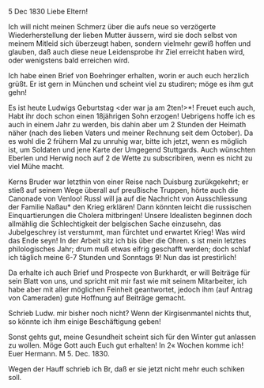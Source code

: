  5 Dec 1830
Liebe Eltern!

Ich will nicht meinen Schmerz über die aufs neue so verzögerte Wiederherstellung der lieben Mutter äussern, wird sie doch selbst von meinem Mitleid sich überzeugt haben, sondern vielmehr gewiß hoffen und glauben, daß auch diese neue Leidensprobe ihr Ziel erreicht haben wird, oder wenigstens bald erreichen wird.

Ich habe einen Brief von Boehringer erhalten, worin er auch euch herzlich grüßt. Er ist gern in München und scheint viel zu studiren; möge es ihm gut gehn!

Es ist heute Ludwigs Geburtstag <der war ja am 2ten!>*! Freuet euch auch, Habt ihr doch schon einen 18jährigen Sohn erzogen! Uebrigens hoffe ich es auch in einem Jahr zu werden, bis dahin aber um 2 Stunden der Heimath näher (nach des lieben Vaters und meiner Rechnung seit dem October). 
Da es wohl die 2 frühern Mal zu unruhig war, bitte ich jetzt, wenn es möglich ist, um Soldaten und jene Karte der Umgegend Stuttgards. Auch wünschten Eberlen und Herwig noch auf 2 de Wette zu subscribiren, wenn es nicht zu viel Mühe macht.

Kerns Bruder war letzthin von einer Reise nach Duisburg zurükgekehrt; er stieß auf seinem Wege überall auf preußische Truppen, hörte auch die Canonade von Venloo! Russl will ja auf die Nachricht von Ausschliessung der Familie Naßau* den Krieg erklären! Dann könnten leicht die russischen Einquartierungen die Cholera mitbringen! Unsere Idealisten beginnen doch allmählig die Schlechtigkeit der belgischen Sache einzusehn, das Jubelgeschrey ist verstummt, man fürchtet und erwartet Krieg! Was wird das Ende seyn! 
In der Arbeit sitz ich bis über die Ohren. s ist mein letztes philologisches Jahr; drum muß etwas eifrig geschafft werden; doch schlaf ich täglich meine 6-7 Stunden und Sonntags 9! Nun das ist prestirlich!

Da erhalte ich auch Brief und Prospecte von Burkhardt, er will Beiträge für sein Blatt von uns, und spricht mit mir fast wie mit seinem Mitarbeiter, ich habe aber mit aller möglichen Feinheit geantwortet, jedoch ihm (auf Antrag von Cameraden) gute Hoffnung auf Beiträge gemacht.

Schrieb Ludw. mir bisher noch nicht? Wenn der Kirgisenmantel nichts thut, so könnte ich ihm einige Beschäftigung geben!

Sonst gehts gut, meine Gesundheit scheint sich für den Winter gut anlassen zu wollen. Möge Gott auch Euch gut erhalten! In 2« Wochen komme ich! 
 Euer Hermann.
M 5. Dec. 1830.

Wegen der Hauff schrieb ich Br, daß er sie jetzt nicht mehr euch schiken soll.
